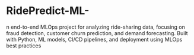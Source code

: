 # RidePredict-ML-
n end-to-end MLOps project for analyzing ride-sharing data, focusing on fraud detection, customer churn prediction, and demand forecasting. Built with Python, ML models, CI/CD pipelines, and deployment using MLOps best practices
